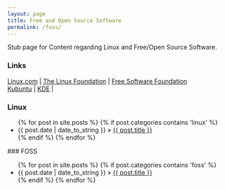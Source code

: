 ```yaml
---
layout: page
title: Free and Open Source Software
permalink: /foss/
---
```


Stub page for Content regarding Linux and Free/Open Source Software.

### Links
[Linux.com](http://www.linux.com/) | [The Linux Foundation](http://www.linuxfoundation.org/) | [Free Software Foundation](http://www.fsf.org/)  
[Kubuntu](http://www.kubuntu.org/) | [KDE](https://www.kde.org/) | 

### Linux
<ul class="posts">
{% for post in site.posts %}
    {% if post.categories contains 'linux' %}
        <li><span>{{ post.date | date_to_string }}</span> &raquo; <a href="{{ BASE_PATH }}{{ post.url }}">{{ post.title }}</a></li>
    {% endif %}
{% endfor %}
</ul>
### FOSS
<ul class="posts">
{% for post in site.posts %}
    {% if post.categories contains 'foss' %}
        <li><span>{{ post.date | date_to_string }}</span> &raquo; <a href="{{ BASE_PATH }}{{ post.url }}">{{ post.title }}</a></li>
    {% endif %}
{% endfor %}
</ul>
